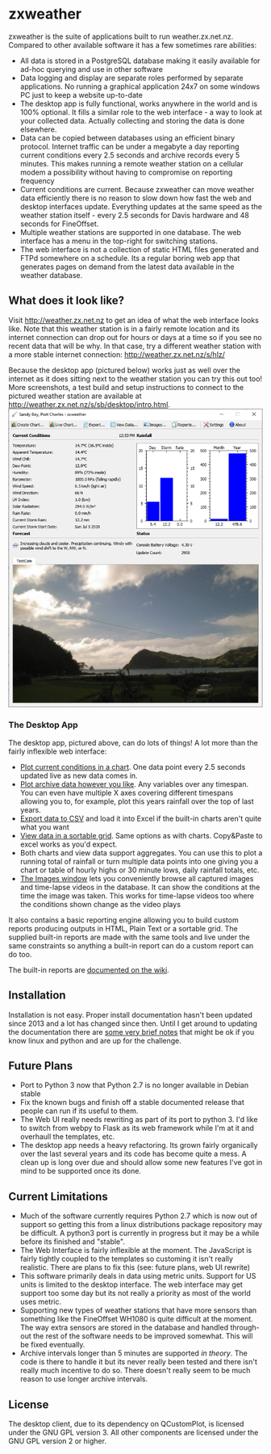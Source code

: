 # zxweather

zxweather is the suite of applications built to run weather.zx.net.nz. Compared to other available software it has a few sometimes rare abilities:

  - All data is stored in a PostgreSQL database making it easily available for ad-hoc querying and use in other software
  - Data logging and display are separate roles performed by separate applications. No running a graphical application 24x7 on some windows PC just to keep a website up-to-date
  - The desktop app is fully functional, works anywhere in the world and is 100% optional. It fills a similar role to the web interface - a way to look at your collected data. Actually collecting and storing the data is done elsewhere.
  - Data can be copied between databases using an efficient binary protocol. Internet traffic can be under a megabyte a day reporting current conditions every 2.5 seconds and archive records every 5 minutes. This makes running a remote weather station on a cellular modem a possibility without having to compromise on reporting frequency
   - Current conditions are current. Because zxweather can move weather data efficiently there is no reason to slow down how fast the web and desktop interfaces update. Everything updates at the same speed as the weather station itself - every 2.5 seconds for Davis hardware and 48 seconds for FineOffset.
   - Multiple weather stations are supported in one database. The web interface has a menu in the top-right for switching stations.
   - The web interface is not a collection of static HTML files generated and FTPd somewhere on a schedule. Its a regular boring web app that generates pages on demand from the latest data available in the weather database.
   
## What does it look like?
Visit http://weather.zx.net.nz to get an idea of what the web interface looks like. Note that this weather station is in a fairly remote location and its internet connection can drop out for hours or days at a time so if you see no recent data that will be why. In that case, try a different weather station with a more stable internet connection: http://weather.zx.net.nz/s/hlz/

Because the desktop app (pictured below) works just as well over the internet as it does sitting next to the weather station you can try this out too! More screenshots, a test build and setup instructions to connect to the pictured weather station are available at http://weather.zx.net.nz/s/sb/desktop/intro.html.
![Desktop App](doc/readme/desktop.png)

### The Desktop App
The desktop app, pictured above, can do lots of things! A lot more than the fairly inflexible web interface:
   - [Plot current conditions in a chart](https://github.com/davidrg/zxweather/wiki/Desktop-Client-Live-Charts). One data point every 2.5 seconds updated live as new data comes in.
   - [Plot archive data however you like](https://github.com/davidrg/zxweather/wiki/Desktop-Client-Charts). Any variables over any timespan. You can even have multiple X axes covering different timespans allowing you to, for example, plot this years rainfall over the top of last years.
   - [Export data to CSV](https://github.com/davidrg/zxweather/wiki/Desktop-Client---Export-Data) and load it into Excel if the built-in charts aren't quite what you want
   - [View data in a sortable grid](https://github.com/davidrg/zxweather/wiki/Desktop-Client---View-Data). Same options as with charts. Copy&Paste to excel works as you'd expect.
   - Both charts and view data support aggregates. You can use this to plot a running total of rainfall or turn multiple data points into one giving you a chart or table of hourly highs or 30 minute lows, daily rainfall totals, etc.
   - [The Images window](https://github.com/davidrg/zxweather/wiki/Images-Window) lets you conveniently browse all captured images and time-lapse videos in the database. It can show the conditions at the time the image was taken. This works for time-lapse videos too where the conditions shown change as the video plays
   
It also contains a basic reporting engine allowing you to build custom reports producing outputs in HTML, Plain Text or a sortable grid. The supplied built-in reports are made with the same tools and live under the same constraints so anything a built-in report can do a custom report can do too. 

The built-in reports are [documented on the wiki](https://github.com/davidrg/zxweather/wiki/Reports).

## Installation
Installation is not easy. Proper install documentation hasn't been updated since 2013 and a lot has changed since then. Until I get around to updating the documentation there are [some very brief notes](doc/interim_install_notes.md) that might be ok if you know linux and python and are up for the challenge.

## Future Plans

 - Port to Python 3 now that Python 2.7 is no longer available in Debian stable
 - Fix the known bugs and finish off a stable documented release that people can run if its useful to them.
 - The Web UI really needs rewriting as part of its port to python 3. I'd like to switch from webpy to Flask as its web framework while I'm at it and overhaull the templates, etc.
 - The desktop app needs a heavy refactoring. Its grown fairly organically over the last several years and its code has become quite a mess. A clean up is long over due and should allow some new features I've got in mind to be supported once its done.

## Current Limitations

- Much of the software currently requires Python 2.7 which is now out of support so getting this from a linux distributions package repository may be difficult. A python3 port is currently in progress but it may be a while before its finished and "stable".
- The Web Interface is fairly inflexible at the moment. The JavaScript is fairly tightly coupled to the templates so customing it isn't really realistic. There are plans to fix this (see: future plans, web UI rewrite)
- This software primarily deals in data using metric units. Support for US units is limited to the desktop interface. The web interface may get support too some day but its not really a priority as most of the world uses metric.
- Supporting new types of weather stations that have more sensors than something like the FineOffset WH1080 is quite difficult at the moment. The way extra sensors are stored in the database and handled through-out the rest of the software needs to be improved somewhat. This will be fixed eventually.
- Archive intervals longer than 5 minutes are supported *in theory*. The code is there to handle it but its never really been tested and there isn't really much incentive to do so. There doesn't really seem to be much reason to use longer archive intervals.

## License
The desktop client, due to its dependency on QCustomPlot, is licensed under the GNU GPL version 3. All other components are licensed under the GNU GPL version 2 or higher.
